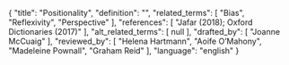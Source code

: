 {
    "title": "Positionality",
    "definition": "",
    "related_terms": [
        "Bias",
        "Reflexivity",
        "Perspective"
    ],
    "references": [
        "Jafar (2018); Oxford Dictionaries (2017)"
    ],
    "alt_related_terms": [
        null
    ],
    "drafted_by": [
        "Joanne McCuaig"
    ],
    "reviewed_by": [
        "Helena Hartmann",
        "Aoife O’Mahony",
        "Madeleine Pownall",
        "Graham Reid"
    ],
    "language": "english"
}